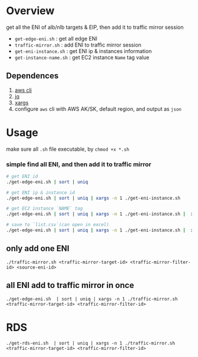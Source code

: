 # Overview

get all the ENI of alb/nlb targets & EIP, then add it to traffic mirror session
- `get-edge-eni.sh` : get all edge ENI
- `traffic-mirror.sh` : add ENI to traffic mirror session
- `get-eni-instance.sh` : get ENI ip & instances information
- `get-instance-name.sh` : get EC2 instance `Name` tag value

## Dependences

1. [aws cli](https://docs.aws.amazon.com/cli/latest/userguide/getting-started-install.html)
1. [jq](https://stedolan.github.io/jq/)
1. [xargs](https://man7.org/linux/man-pages/man1/xargs.1.html)
1. configure `aws` cli with AWS AK/SK, default region, and output as `json`

# Usage

make sure all `.sh` file executable, by `chmod +x *.sh`

### simple find all ENI, and then add it to traffic mirror

```bash
# get ENI id
./get-edge-eni.sh | sort | uniq

# get ENI ip & instance id
./get-edge-eni.sh | sort | uniq | xargs -n 1 ./get-eni-instance.sh 

# get EC2 instance `NAME` tag
./get-edge-eni.sh | sort | uniq | xargs -n 1 ./get-eni-instance.sh |  xargs -n 1 ./get-instance-name.sh

# save to `list.csv`(can open in excel) 
./get-edge-eni.sh | sort | uniq | xargs -n 1 ./get-eni-instance.sh |  xargs -n 1 ./get-instance-name.sh | tee list.csv
```

## only add one ENI

```
./traffic-mirror.sh <traffic-mirror-target-id> <traffic-mirror-filter-id> <source-eni-id>
```

## all ENI add to traffic mirror in once
```
./get-edge-eni.sh  | sort | uniq | xargs -n 1 ./traffic-mirror.sh <traffic-mirror-target-id> <traffic-mirror-filter-id>
```

# RDS

```
./get-rds-eni.sh  | sort | uniq | xargs -n 1 ./traffic-mirror.sh <traffic-mirror-target-id> <traffic-mirror-filter-id>
```
